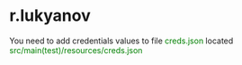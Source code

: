 # r.lukyanov

<p>You need to add credentials values to file <span style="color:green">creds.json</span> located <span style="color:green">src/main(test)/resources/creds.json</span></p>
